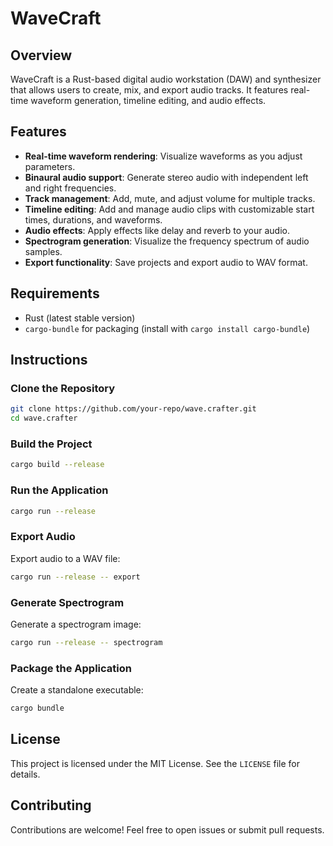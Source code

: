 # WaveCraft

## Overview
WaveCraft is a Rust-based digital audio workstation (DAW) and synthesizer that allows users to create, mix, and export audio tracks. It features real-time waveform generation, timeline editing, and audio effects.

## Features
- **Real-time waveform rendering**: Visualize waveforms as you adjust parameters.
- **Binaural audio support**: Generate stereo audio with independent left and right frequencies.
- **Track management**: Add, mute, and adjust volume for multiple tracks.
- **Timeline editing**: Add and manage audio clips with customizable start times, durations, and waveforms.
- **Audio effects**: Apply effects like delay and reverb to your audio.
- **Spectrogram generation**: Visualize the frequency spectrum of audio samples.
- **Export functionality**: Save projects and export audio to WAV format.

## Requirements
- Rust (latest stable version)
- `cargo-bundle` for packaging (install with `cargo install cargo-bundle`)

## Instructions

### Clone the Repository
```bash
git clone https://github.com/your-repo/wave.crafter.git
cd wave.crafter
```

### Build the Project
```bash
cargo build --release
```

### Run the Application
```bash
cargo run --release
```

### Export Audio
Export audio to a WAV file:
```bash
cargo run --release -- export
```

### Generate Spectrogram
Generate a spectrogram image:
```bash
cargo run --release -- spectrogram
```

### Package the Application
Create a standalone executable:
```bash
cargo bundle
```

## License
This project is licensed under the MIT License. See the `LICENSE` file for details.

## Contributing
Contributions are welcome! Feel free to open issues or submit pull requests.